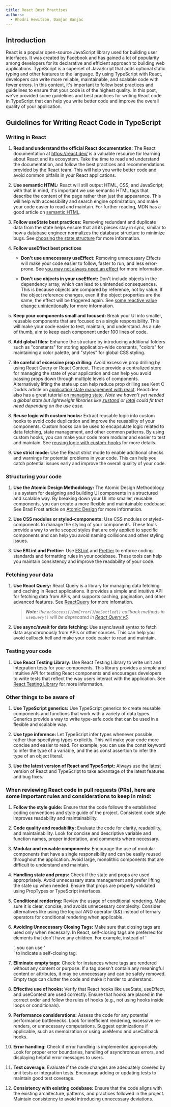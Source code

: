 ```yaml
---
title: React Best Practises
authors:
  - Rhodri Hewitson, Damjan Banjac
---
```


## Introduction

React is a popular open-source JavaScript library used for building user interfaces. It was created by Facebook and has gained a lot of popularity among developers for its declarative and efficient approach to building web applications. TypeScript is a superset of JavaScript that adds optional static typing and other features to the language. By using TypeScript with React, developers can write more reliable, maintainable, and scalable code with fewer errors. In this context, it's important to follow best practices and guidelines to ensure that your code is of the highest quality. In this post, we've provided some guidelines and best practices for writing React code in TypeScript that can help you write better code and improve the overall quality of your application.

## Guidelines for Writing React Code in TypeScript

### Writing in React

1. **Read and understand the official React documentation:** The React documentation at <https://react.dev/> is a valuable resource for learning about React and its ecosystem. Take the time to read and understand the documentation, and follow the best practices and recommendations provided by the React team. This will help you write better code and avoid common pitfalls in your React applications.

1. **Use semantic HTML:** React will still output HTML, CSS, and JavaScript; with that in mind, it's important we use semantic HTML tags that describe the content of the page rather than just the appearance. This will help with accessibility and search engine optimization, and make your code easier to read and maintain. For further reading, MDN has a good article on [semantic HTML](https://developer.mozilla.org/en-US../../Glossary/Semantics).

1. **Follow useState best practices:** Removing redundant and duplicate data from the state helps ensure that all its pieces stay in sync, similar to how a database engineer normalizes the database structure to minimize bugs. See [choosing the state structure](https://react.dev/learn/choosing-the-state-structure) for more information.

1. **Follow useEffect best practices**

   - **Don't use unnecessary useEffect:** Removing unnecessary Effects will make your code easier to follow, faster to run, and less error-prone. See [you may not always need an effect](https://react.dev/learn/you-might-not-need-an-effect#) for more information.

   - **Don't use objects in your useEffect:** Don't include objects in the dependency array, which can lead to unintended consequences. This is because objects are compared by reference, not by value. If the object reference changes, even if the object properties are the same, the effect will be triggered again. See [some reactive value change unintentionally](https://react.dev/learn/removing-effect-dependencies#does-some-reactive-value-change-unintentionally) for more information.

1. **Keep your components small and focused:** Break your UI into smaller, reusable components that are focused on a single responsibility. This will make your code easier to test, maintain, and understand. As a rule of thumb, aim to keep each component under 100 lines of code.

1. **Add global files:** Enhance the structure by introducing additional folders such as "constants" for storing application-wide constants, "colors" for maintaining a color palette, and "styles" for global CSS styling.

1. **Be careful of excessive prop drilling:** Avoid excessive prop drilling by using React Query or React Context. These provide a centralized store for managing the state of your application and can help you avoid passing props down through multiple levels of components. Alternatively lifting the state up can help reduce prop drilling see Kent C Dodds article on [application state management with react](https://kentcdodds.com/blog/application-state-management-with-react). React.dev also has a great tutorial on [managing state](https://react.dev/learn/managing-state). _Note we haven't yet needed a global state but lightweight libraries like [zustand](https://github.com/pmndrs/zustand) or [jotai](https://github.com/pmndrs/jotai) could fit that need depending on the use case._

1. **Reuse logic with custom hooks:** Extract reusable logic into custom hooks to avoid code duplication and improve the reusability of your components. Custom hooks can be used to encapsulate logic related to data fetching, state management, and other common patterns. By using custom hooks, you can make your code more modular and easier to test and maintain. See [reusing logic with custom-hooks](https://react.dev/learn/reusing-logic-with-custom-hooks) for more details.

1. **Use strict mode:** Use the React strict mode to enable additional checks and warnings for potential problems in your code. This can help you catch potential issues early and improve the overall quality of your code.

### Structuring your code

1. **Use the Atomic Design Methodology:** The Atomic Design Methodology is a system for designing and building UI components in a structured and scalable way. By breaking down your UI into smaller, reusable components, you can create a more flexible and maintainable codebase. See Brad Frost article on [Atomic Design](https://atomicdesign.bradfrost.com/table-of-contents/) for more information.

1. **Use CSS modules or styled-components:** Use CSS modules or styled-components to manage the styling of your components. These tools provide a way to write scoped styles that are only applied to specific components and can help you avoid naming collisions and other styling issues.

1. **Use ESLint and Prettier:** Use [ESLint](https://eslint.org/) and [Prettier](https://prettier.io/) to enforce coding standards and formatting rules in your codebase. These tools can help you maintain consistency and improve the readability of your code.

### Fetching your data

1. **Use React Query:** React Query is a library for managing data fetching and caching in React applications. It provides a simple and intuitive API for fetching data from APIs, and supports caching, pagination, and other advanced features. See [ReactQuery](https://tanstack.com/query/v3../../react/overview) for more infomation.

   > _**Note:** the `onSuccess()`/`onError()`/`onSettled()` callback methods in `useQuery()` will be deprecated in [React Query v5](https://twitter.com/TkDodo/status/1647341498227097600)._

1. **Use async/await for data fetching:** Use async/await syntax to fetch data asynchronously from APIs or other sources. This can help you avoid callback hell and make your code easier to read and maintain.

### Testing your code

1. **Use React Testing Library:** Use React Testing Library to write unit and integration tests for your components. This library provides a simple and intuitive API for testing React components and encourages developers to write tests that reflect the way users interact with the application. See [React Testing Library](https://testing-library.com../../react-testing-library/intro/) for more information.

### Other things to be aware of

1. **Use TypeScript generics:** Use TypeScript generics to create reusable components and functions that work with a variety of data types. Generics provide a way to write type-safe code that can be used in a flexible and scalable way.

1. **Use type inference:** Let TypeScript infer types whenever possible, rather than specifying types explicitly. This will make your code more concise and easier to read. For example, you can use the const keyword to infer the type of a variable, and the as const assertion to infer the type of an object literal.

1. **Use the latest version of React and TypeScript:** Always use the latest version of React and TypeScript to take advantage of the latest features and bug fixes.

### When reviewing React code in pull requests (PRs), here are some important rules and considerations to keep in mind:

1. **Follow the style guide:** Ensure that the code follows the established coding conventions and style guide of the project. Consistent code style improves readability and maintainability.

1. **Code quality and readability:** Evaluate the code for clarity, readability, and maintainability. Look for concise and descriptive variable and function names, proper indentation, and comments where necessary.

1. **Modular and reusable components:** Encourage the use of modular components that have a single responsibility and can be easily reused throughout the application. Avoid large, monolithic components that are difficult to understand and maintain.

1. **Handling state and props:** Check if the state and props are used appropriately. Avoid unnecessary state management and prefer lifting the state up when needed. Ensure that props are properly validated using PropTypes or TypeScript interfaces.

1. **Conditional rendering:** Review the usage of conditional rendering. Make sure it is clear, concise, and avoids unnecessary complexity. Consider alternatives like using the logical AND operator (&&) instead of ternary operators for conditional rendering when applicable.

1. **Avoiding Unnecessary Closing Tags:** Make sure that closing tags are used only when necessary. In React, self-closing tags are preferred for elements that don't have any children. For example, instead of '<div></div>', you can use '<div />' to indicate a self-closing tag.

1. **Eliminate empty tags:** Check for instances where tags are rendered without any content or purpose. If a tag doesn't contain any meaningful content or attributes, it may be unnecessary and can be safely removed. Empty tags can clutter the code and make it harder to understand.

1. **Effective use of hooks:** Verify that React hooks like useState, useEffect, and useContext are used correctly. Ensure that hooks are placed in the correct order and follow the rules of hooks (e.g., not using hooks inside loops or conditionals).

1. **Performance considerations:** Assess the code for any potential performance bottlenecks. Look for inefficient rendering, excessive re-renders, or unnecessary computations. Suggest optimizations if applicable, such as memoization or using useMemo and useCallback hooks.

1. **Error handling:** Check if error handling is implemented appropriately. Look for proper error boundaries, handling of asynchronous errors, and displaying helpful error messages to users.

1. **Test coverage:** Evaluate if the code changes are adequately covered by unit tests or integration tests. Encourage adding or updating tests to maintain good test coverage.

1. **Consistency with existing codebase:** Ensure that the code aligns with the existing architecture, patterns, and practices followed in the project. Maintain consistency to avoid introducing unnecessary deviations.
